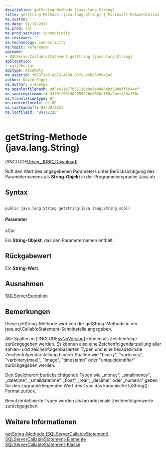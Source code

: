 ```yaml
---
description: getString-Methode (java.lang.String)
title: getString-Methode (java.lang.String) | Microsoft-Dokumentation
ms.custom: ''
ms.date: 01/19/2017
ms.prod: sql
ms.prod_service: connectivity
ms.reviewer: ''
ms.technology: connectivity
ms.topic: reference
apiname:
- SQLServerCallableStatement.getString (java.lang.String)
apilocation:
- sqljdbc.jar
apitype: Assembly
ms.assetid: f67371e0-e879-4188-85fc-ecb85f0be2a9
author: David-Engel
ms.author: v-daenge
ms.openlocfilehash: ad5a411e77b52130e9e1e4d43ebd38daff5844ef
ms.sourcegitcommit: 33f0f190f962059826e002be165a2bef4f9e350c
ms.translationtype: HT
ms.contentlocale: de-DE
ms.lasthandoff: 01/30/2021
ms.locfileid: "99162220"
---
```

# <a name="getstring-method-javalangstring"></a>getString-Methode (java.lang.String)
[!INCLUDE[Driver_JDBC_Download](../../../includes/driver_jdbc_download.md)]

  Ruft den Wert des angegebenen Parameters unter Berücksichtigung des Parameternamens als **String-Objekt** in der Programmiersprache Java ab.  
  
## <a name="syntax"></a>Syntax  
  
```  
  
public java.lang.String getString(java.lang.String sCol)  
```  
  
#### <a name="parameters"></a>Parameter  
 *sCol*  
  
 Ein **String-Objekt**, das den Parameternamen enthält.  
  
## <a name="return-value"></a>Rückgabewert  
 Ein **String-Wert**.  
  
## <a name="exceptions"></a>Ausnahmen  
 [SQLServerException](../../../connect/jdbc/reference/sqlserverexception-class.md)  
  
## <a name="remarks"></a>Bemerkungen  
 Diese getString-Methode wird von der getString-Methode in der java.sql.CallableStatement-Schnittstelle angegeben.  
  
 Alle Spalten in [!INCLUDE[ssNoVersion](../../../includes/ssnoversion-md.md)] können als Zeichenfolge zurückgegeben werden. Es können also eine Zeichenfolgendarstellung aller zahlen- und zeichenfolgenbasierten Typen und eine hexadezimale Zeichenfolgendarstellung binärer Spalten wie "binary", "varbinary", "varbinary(max)", "image", "timestamp" oder "uniqueidentifier" zurückgegeben werden.  
  
 Den Speicherort berücksichtigende Typen wie „money“, „smallmoney“, „datetime“, „smalldatetime“, „float“, „real“, „decimal“ oder „numeric“ geben für den zugrunde liegenden Wert des Typs das kanonische toString()-Format zurück.  
  
 Benutzerdefinierte Typen werden als hexadezimale Zeichenfolgenwerte zurückgegeben.  
  
## <a name="see-also"></a>Weitere Informationen  
 [getString-Methode &#40;SQLServerCallableStatement&#41;](../../../connect/jdbc/reference/getstring-method-sqlservercallablestatement.md)   
 [SQLServerCallableStatement-Elemente](../../../connect/jdbc/reference/sqlservercallablestatement-members.md)   
 [SQLServerCallableStatement-Klasse](../../../connect/jdbc/reference/sqlservercallablestatement-class.md)  
  
  
